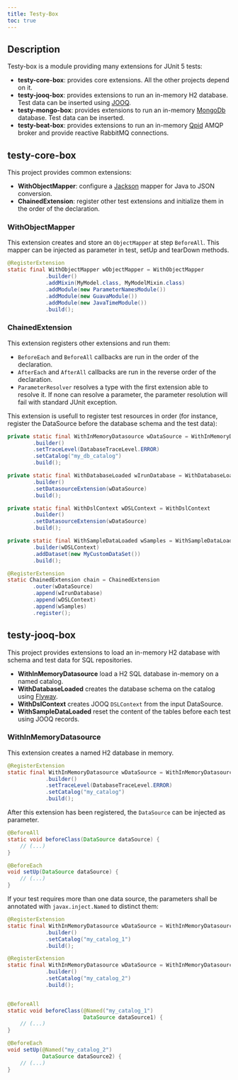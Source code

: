 ```yaml
---
title: Testy-Box
toc: true
---
```


## Description

Testy-box is a module providing many extensions for JUnit 5 tests:

* **testy-core-box**: provides core extensions. All the other projects depend on it.
* **testy-jooq-box**: provides extensions to run an in-memory H2 database. Test data can be inserted using [JOOQ](https://www.jooq.org/).
* **testy-mongo-box**: provides extensions to run an in-memory [MongoDb](https://www.mongodb.com/) database. Test data can be inserted.
* **testy-beat-box**: provides extensions to run an in-memory [Qpid](https://qpid.apache.org/) AMQP broker and provide reactive RabbitMQ connections.

## testy-core-box

This project provides common extensions:

* **WithObjectMapper**: configure a [Jackson](https://github.com/FasterXML/jackson) mapper for Java to JSON conversion.
* **ChainedExtension**: register other test extensions and initialize them in the order of the declaration.

### WithObjectMapper

This extension creates and store an `ObjectMapper` at step `BeforeAll`. This mapper can be injected as parameter in test, setUp and tearDown methods.

```java
@RegisterExtension
static final WithObjectMapper wObjectMapper = WithObjectMapper
            .builder()
            .addMixin(MyModel.class, MyModelMixin.class)
            .addModule(new ParameterNamesModule())
            .addModule(new GuavaModule())
            .addModule(new JavaTimeModule())
            .build();
```

### ChainedExtension

This extension registers other extensions and run them:

* `BeforeEach` and `BeforeAll` callbacks are run in the order of the declaration.
* `AfterEach` and `AfterAll` callbacks are run in the reverse order of the declaration.
* `ParameterResolver` resolves a type with the first extension able to resolve it. If none can resolve a parameter, the parameter resolution will fail with standard JUnit exception.

This extension is usefull to register test resources in order (for instance, register the DataSource before the database schema and the test data):


```java
private static final WithInMemoryDatasource wDataSource = WithInMemoryDatasource
        .builder()
        .setTraceLevel(DatabaseTraceLevel.ERROR)
        .setCatalog("my_db_catalog")
        .build();

private static final WithDatabaseLoaded wIrunDatabase = WithDatabaseLoaded
        .builder()
        .setDatasourceExtension(wDataSource)
        .build();

private static final WithDslContext wDSLContext = WithDslContext
        .builder()
        .setDatasourceExtension(wDataSource)
        .build();

private static final WithSampleDataLoaded wSamples = WithSampleDataLoaded
        .builder(wDSLContext)
        .addDataset(new MyCustomDataSet())
        .build();

@RegisterExtension
static ChainedExtension chain = ChainedExtension
        .outer(wDataSource)
        .append(wIrunDatabase)
        .append(wDSLContext)
        .append(wSamples)
        .register();
```

## testy-jooq-box

This project provides extensions to load an in-memory H2 database with schema and test data for SQL repositories.

* **WithInMemoryDatasource** load a H2 SQL database in-memory on a named catalog.
* **WithDatabaseLoaded** creates the database schema on the catalog using [Flyway](https://flywaydb.org).
* **WithDslContext** creates JOOQ `DSLContext` from the input DataSource.
* **WithSampleDataLoaded** reset the content of the tables before each test using JOOQ records.

### WithInMemoryDatasource

This extension creates a named H2 database in memory.

```java
@RegisterExtension
static final WithInMemoryDatasource wDataSource = WithInMemoryDatasource
            .builder()
            .setTraceLevel(DatabaseTraceLevel.ERROR)
            .setCatalog("my_catalog")
            .build();
```

After this extension has been registered, the `DataSource` can be injected as parameter.

```java
@BeforeAll
static void beforeClass(DataSource dataSource) {
    // (...)
}

@BeforeEach
void setUp(DataSource dataSource) {
    // (...)
}
```

If your test requires more than one data source, the parameters shall be annotated with `javax.inject.Named` to distinct them:

```java
@RegisterExtension
static final WithInMemoryDatasource wDataSource = WithInMemoryDatasource
            .builder()
            .setCatalog("my_catalog_1")
            .build();

@RegisterExtension
static final WithInMemoryDatasource wDataSource = WithInMemoryDatasource
            .builder()
            .setCatalog("my_catalog_2")
            .build();


@BeforeAll
static void beforeClass(@Named("my_catalog_1")
                        DataSource dataSource1) {
    // (...)
}

@BeforeEach
void setUp(@Named("my_catalog_2") 
           DataSource dataSource2) {
    // (...)
}
```